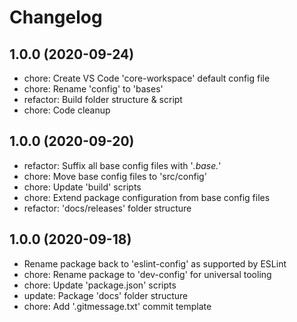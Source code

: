 # Changelog

## 1.0.0 (2020-09-24)

- chore: Create VS Code 'core-workspace' default config file
- chore: Rename 'config' to 'bases'
- refactor: Build folder structure & script
- chore: Code cleanup

## 1.0.0 (2020-09-20)

- refactor: Suffix all base config files with '*.base.*'
- chore: Move base config files to 'src/config'
- chore: Update 'build' scripts
- chore: Extend package configuration from base config files
- refactor: 'docs/releases' folder structure

## 1.0.0 (2020-09-18)

- Rename package back to 'eslint-config' as supported by ESLint
- chore: Rename package to 'dev-config' for universal tooling
- chore: Update 'package.json' scripts
- update: Package 'docs' folder structure
- chore: Add '.gitmessage.txt' commit template
